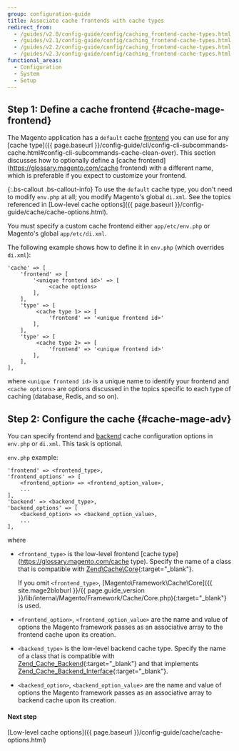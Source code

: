 ```yaml
---
group: configuration-guide
title: Associate cache frontends with cache types
redirect_from:
  - /guides/v2.0/config-guide/config/caching_frontend-cache-types.html
  - /guides/v2.1/config-guide/config/caching_frontend-cache-types.html
  - /guides/v2.2/config-guide/config/caching_frontend-cache-types.html
  - /guides/v2.3/config-guide/config/caching_frontend-cache-types.html
functional_areas:
  - Configuration
  - System
  - Setup
---
```


## Step 1: Define a cache frontend {#cache-mage-frontend}

The Magento application has a `default` cache [frontend](https://glossary.magento.com/frontend) you can use for any [cache type]({{ page.baseurl }}/config-guide/cli/config-cli-subcommands-cache.html#config-cli-subcommands-cache-clean-over). This section discusses how to optionally define a [cache frontend](https://glossary.magento.com/cache frontend) with a different name, which is preferable if you expect to customize your frontend.

{:.bs-callout .bs-callout-info}
To use the `default` cache type, you don't need to modify `env.php` at all; you modify Magento's global `di.xml`. See the topics referenced in [Low-level cache options]({{ page.baseurl }}/config-guide/cache/cache-options.html).

You must specify a custom cache frontend either `app/etc/env.php` or Magento's global `app/etc/di.xml`.

The following example shows how to define it in `env.php` (which overrides `di.xml`):

```php?start_inline=1
'cache' => [
    'frontend' => [
        '<unique frontend id>' => [
             <cache options>
        ],
    ],
    'type' => [
         <cache type 1> => [
             'frontend' => '<unique frontend id>'
        ],
    ],
    'type' => [
         <cache type 2> => [
             'frontend' => '<unique frontend id>'
        ],
    ],
],
```

where `<unique frontend id>` is a unique name to identify your frontend and `<cache options>` are options discussed in the topics specific to each type of caching (database, Redis, and so on).

## Step 2: Configure the cache {#cache-mage-adv}

You can specify frontend and [backend](https://glossary.magento.com/backend) cache configuration options in `env.php` or `di.xml`. This task is optional.

`env.php` example:

```php?start_inline=1
'frontend' => <frontend_type>,
'frontend_options' => [
    <frontend_option> => <frontend_option_value>,
    ...
],
'backend' => <backend_type>,
'backend_options' => [
    <backend_option> => <backend_option_value>,
    ...
],
```

where

*   `<frontend_type>` is the low-level frontend [cache type](https://glossary.magento.com/cache type). Specify the name of a class that is compatible with [Zend\Cache\Core](http://framework.zend.com/apidoc/1.7/Zend_Cache/Zend_Cache_Core.html){:target="_blank"}.

    If you omit `<frontend_type>`, [Magento\Framework\Cache\Core]({{ site.mage2bloburl }}/{{ page.guide_version }}/lib/internal/Magento/Framework/Cache/Core.php){:target="_blank"} is used.
*   `<frontend_option>`, `<frontend_option_value>` are the name and value of options the Magento framework passes as an associative array to the frontend cache upon its creation.
*   `<backend_type>` is the low-level backend cache type. Specify the name of a class that is compatible with [Zend_Cache_Backend](http://framework.zend.com/apidoc/1.7/Zend_Cache/Zend_Cache_Backend/Zend_Cache_Backend.html){:target="_blank"} and that implements [Zend_Cache_Backend_Interface](http://framework.zend.com/apidoc/1.6/Zend_Cache/Zend_Cache_Backend/Zend_Cache_Backend_Interface.html){:target="_blank"}.
*   `<backend_option>`, `<backend_option_value>` are the name and value of options the Magento framework passes as an associative array to backend cache upon its creation.

#### Next step
[Low-level cache options]({{ page.baseurl }}/config-guide/cache/cache-options.html)

